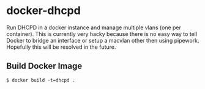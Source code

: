 docker-dhcpd
============

Run DHCPD in a docker instance and manage multiple vlans (one per container).  This is currently very hacky because there is no easy way to tell Docker to bridge an interface or setup a macvlan other then using pipework.  Hopefully this will be resolved in the future.

Build Docker Image
------------------

    $ docker build -t=dhcpd .
